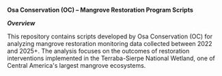 **Osa Conservation (OC) – Mangrove Restoration Program Scripts**

***Overview***

This repository contains scripts developed by Osa Conservation (OC) for analyzing mangrove restoration monitoring data collected between 2022 and 2025+. The analysis focuses on the outcomes of restoration interventions implemented in the Terraba-Sierpe National Wetland, one of Central America's largest mangrove ecosystems.
